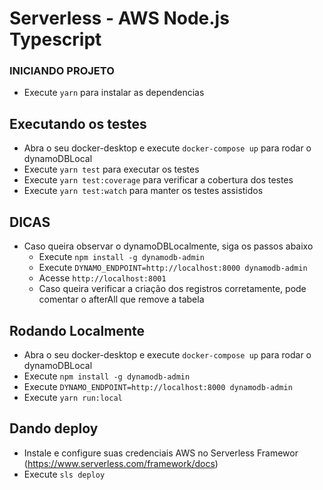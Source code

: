 # Serverless - AWS Node.js Typescript

### INICIANDO PROJETO
- Execute `yarn` para instalar as dependencias

## Executando os testes
- Abra o seu docker-desktop e execute `docker-compose up` para rodar o dynamoDBLocal
- Execute `yarn test` para executar os testes
- Execute `yarn test:coverage` para verificar a cobertura dos testes
- Execute `yarn test:watch` para manter os testes assistidos

## DICAS
- Caso queira observar o dynamoDBLocalmente, siga os passos abaixo
    - Execute `npm install -g dynamodb-admin`
    - Execute `DYNAMO_ENDPOINT=http://localhost:8000 dynamodb-admin`
    - Acesse `http://localhost:8001`
    - Caso queira verificar a criação dos registros corretamente, pode comentar o afterAll que remove a tabela

## Rodando Localmente
- Abra o seu docker-desktop e execute `docker-compose up` para rodar o dynamoDBLocal
- Execute `npm install -g dynamodb-admin`
- Execute `DYNAMO_ENDPOINT=http://localhost:8000 dynamodb-admin`
- Execute `yarn run:local`

## Dando deploy
- Instale e configure suas credenciais AWS no Serverless Framewor (https://www.serverless.com/framework/docs)
- Execute `sls deploy`
